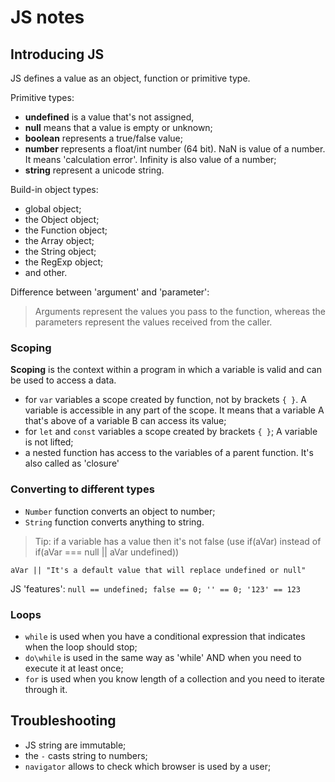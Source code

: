# JS notes

## Introducing JS

JS defines a value as an object, function or primitive type.

Primitive types:
- **undefined** is a value that's not assigned,
- **null** means that a value is empty or unknown;
- **boolean** represents a true/false value;
- **number** represents a float/int number (64 bit). NaN is value of a number. It means 'calculation error'. Infinity is also value of a number;
- **string** represent a unicode string.

Build-in object types: 
- global object;
- the Object object;
- the Function object;
- the Array object;
- the String object;
- the RegExp object;
- and other.

Difference between 'argument' and 'parameter': 
> Arguments represent the values you pass to the function, whereas the parameters represent the values received from the caller.

### Scoping
**Scoping** is the context within a program in which a variable is valid and can be used to access a data.
- for ```var``` variables a scope created by function, not by brackets ```{ }```. A variable is accessible in any part of the scope. It means that a variable A that's above of a variable B can access its value;
- for ```let``` and ```const``` variables a scope created by brackets ```{ }```; A variable is not lifted;
- a nested function has access to the variables of a parent function. It's also called as 'closure'

### Converting to different types
- ```Number``` function converts an object to number;
- ```String``` function converts anything to string.

> Tip: if a variable has a value then it's not false (use if(aVar) instead of if(aVar === null || aVar undefined))

```aVar || "It's a default value that will replace undefined or null"```

JS 'features':
```null == undefined; false == 0; '' == 0; '123' == 123```

### Loops

- ```while``` is used when you have a conditional expression that indicates when the loop should stop;
- ```do\while``` is used in the same way as 'while' AND when you need to execute it at least once;
- ```for``` is used when you know length of a collection and you need to iterate through it.

## Troubleshooting 

- JS string are immutable;
- the ```-``` casts string to numbers;
- ```navigator``` allows to check which browser is used by a user;
